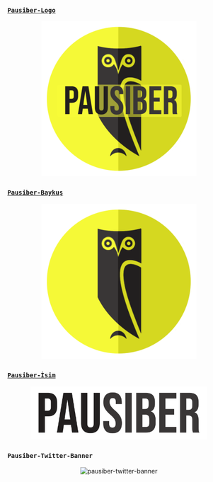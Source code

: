### [`Pausiber-Logo`](https://raw.githubusercontent.com/PauSiber/tasarim/master/images/pausiber-logo.png)

<p align="center">
	<img alt="pausiber-logo" src="/images/pausiber-logo.png" width="350">
</p>

### [`Pausiber-Baykuş`](https://raw.githubusercontent.com/PauSiber/tasarim/master/images/pausiber-baykus.png)
<p align="center">
	<img alt="pausiber-baykus" src="/images/pausiber-baykus.png" width="350">
</p>

### [`Pausiber-İsim`](https://raw.githubusercontent.com/PauSiber/tasarim/master/images/pausiber-isim.png)
<p align="center">
	<img alt="pausiber-isim" src="/images/pausiber-isim.png" width="400">
</p>

### `Pausiber-Twitter-Banner`
<p align="center">
	<img alt="pausiber-twitter-banner" src="/images/pausiber-twitter-banner.png" width="600">
</p>
